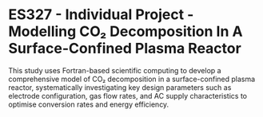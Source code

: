 # ES327 - Individual Project - Modelling CO₂ Decomposition In A Surface-Confined Plasma Reactor
This study uses Fortran-based scientific computing to develop a comprehensive model of CO₂ decomposition in a surface-confined plasma reactor, systematically investigating key design parameters such as electrode configuration, gas flow rates, and AC supply characteristics to optimise conversion rates and energy efficiency.

